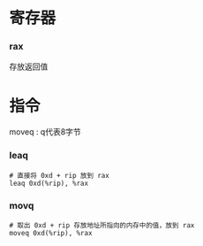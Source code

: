 # 寄存器



### rax

存放返回值

# 指令

moveq : q代表8字节



### leaq

``` assembly
# 直接将 0xd + rip 放到 rax
leaq 0xd(%rip), %rax
```



### movq

``` assembly
# 取出 0xd + rip 存放地址所指向的内存中的值，放到 rax
moveq 0xd(%rip), %rax
```

